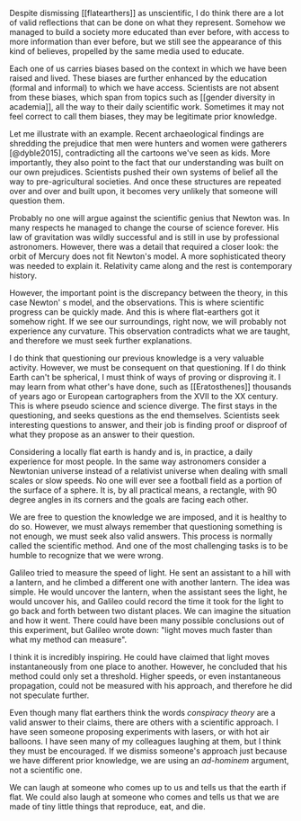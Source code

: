 Despite dismissing [[flatearthers]] as unscientific, I do think there are a lot of valid reflections that can be done on what they represent. Somehow we managed to build a society more educated than ever before, with access to more information than ever before, but we still see the appearance of this kind of believes, propelled by the same media used to educate. 

Each one of us carries biases based on the context in which we have been raised and lived. These biases are further enhanced by the education (formal and informal) to which we have access. Scientists are not absent from these biases, which span from topics such as [[gender diversity in academia]], all the way to their daily scientific work. Sometimes it may not feel correct to call them biases, they may be legitimate prior knowledge. 

Let me illustrate with an example. Recent archaeological findings are shredding the prejudice that men were hunters and women were gatherers [@dyble2015], contradicting all the cartoons we've seen as kids. More importantly, they also point to the fact that our understanding was built on our own prejudices. Scientists pushed their own systems of belief all the way to pre-agricultural societies. And once these structures are repeated over and over and built upon, it becomes very unlikely that someone will question them. 

Probably no one will argue against the scientific genius that Newton was. In many respects he managed to change the course of science forever. His law of gravitation was wildly successful and is still in use by professional astronomers. However, there was a detail that required a closer look: the orbit of Mercury does not fit Newton's model. A more sophisticated theory was needed to explain it. Relativity came along and the rest is contemporary history. 

However, the important point is the discrepancy between the theory, in this case Newton' s model, and the observations. This is where scientific progress can be quickly made. And this is where flat-earthers got it somehow right. If we see our surroundings, right now, we will probably not experience any curvature. This observation contradicts what we are taught, and therefore we must seek further explanations. 

I do think that questioning our previous knowledge is a very valuable activity. However, we must be consequent on that questioning. If I do think Earth can't be spherical, I must think of ways of proving or disproving it. I may learn from what other's have done, such as [[Eratosthenes]] thousands of years ago or European cartographers from the XVII to the XX century. This is where pseudo science and science diverge. The first stays in the questioning, and seeks questions as the end themselves. Scientists seek interesting questions to answer, and their job is finding proof or disproof of what they propose as an answer to their question. 

Considering a locally flat earth is handy and is, in practice, a daily experience for most people. In the same way astronomers consider a Newtonian universe instead of a relativist universe when dealing with small scales or slow speeds. No one will ever see a football field as a portion of the surface of a sphere. It is, by all practical means, a rectangle, with 90 degree angles in its corners and the goals are facing each other. 

We are free to question the knowledge we are imposed, and it is healthy to do so. However, we must always remember that questioning something is not enough, we must seek also valid answers. This process is normally called the scientific method. And one of the most challenging tasks is to be humble to recognize that we were wrong. 

Galileo tried to measure the speed of light. He sent an assistant to a hill with a lantern, and he climbed a different one with another lantern. The idea was simple. He would uncover the lantern, when the assistant sees the light, he would uncover his, and Galileo could record the time it took for the light to go back and forth between two distant places. We can imagine the situation and how it went. There could have been many possible conclusions out of this experiment, but Galileo wrote down: "light moves much faster than what my method can measure". 

I think it is incredibly inspiring. He could have claimed that light moves instantaneously from one place to another. However, he concluded that his method could only set a threshold. Higher speeds, or even instantaneous propagation, could not be measured with his approach, and therefore he did not speculate further. 

Even though many flat earthers think the words *conspiracy theory* are a valid answer to their claims, there are others with a scientific approach. I have seen someone proposing experiments with lasers, or with hot air balloons. I have seen many of my colleagues laughing at them, but I think they must be encouraged. If we dismiss someone's approach just because we have different prior knowledge, we are using an *ad-hominem* argument, not a scientific one. 

We can laugh at someone who comes up to us and tells us that the earth if flat. We could also laugh at someone who comes and tells us that we are made of tiny little things that reproduce, eat, and die. 





